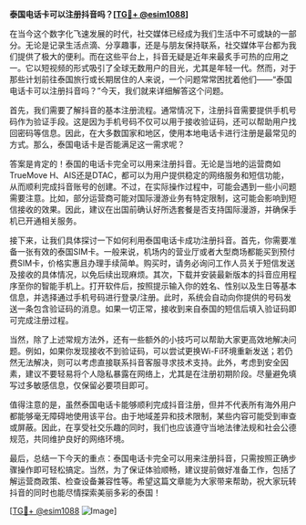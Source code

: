**泰国电话卡可以注册抖音吗？[[TG💪+ @esim1088](https://t.me/s/esim1088)]**

在当今这个数字化飞速发展的时代，社交媒体已经成为我们生活中不可或缺的一部分。无论是记录生活点滴、分享趣事，还是与朋友保持联系，社交媒体平台都为我们提供了极大的便利。而在这些平台上，抖音无疑是近年来最炙手可热的应用之一。它以短视频的形式吸引了全球无数用户的目光，尤其是年轻一代。然而，对于那些计划前往泰国旅行或长期居住的人来说，一个问题常常困扰着他们——“泰国电话卡可以注册抖音吗？”今天，我们就来详细解答这个问题。

首先，我们需要了解抖音的基本注册流程。通常情况下，注册抖音需要提供手机号码作为验证手段。这是因为手机号码不仅可以用于接收验证码，还可以帮助用户找回密码等信息。因此，在大多数国家和地区，使用本地电话卡进行注册是最常见的方式。那么，泰国电话卡是否能满足这一需求呢？

答案是肯定的！泰国的电话卡完全可以用来注册抖音。无论是当地的运营商如TrueMove H、AIS还是DTAC，都可以为用户提供稳定的网络服务和短信功能，从而顺利完成抖音账号的创建。不过，在实际操作过程中，可能会遇到一些小问题需要注意。比如，部分运营商可能对国际漫游业务有特定限制，这可能会影响到短信接收的效果。因此，建议在出国前确认好所选套餐是否支持国际漫游，并确保手机已开通相关服务。

接下来，让我们具体探讨一下如何利用泰国电话卡成功注册抖音。首先，你需要准备一张有效的泰国SIM卡。一般来说，机场内的营业厅或者大型商场都能买到预付费SIM卡，价格实惠且办理手续简单。购买时，请务必询问工作人员关于短信发送及接收的具体情况，以免后续出现麻烦。其次，下载并安装最新版本的抖音应用程序至你的智能手机上。打开软件后，按照提示输入你的姓名、性别以及生日等基本信息，并选择通过手机号码进行登录/注册。此时，系统会自动向你提供的号码发送一条包含验证码的消息。如果一切正常，接收到来自泰国的短信后填入验证码即可完成注册过程。

当然，除了上述常规方法外，还有一些额外的小技巧可以帮助大家更高效地解决问题。例如，如果你发现接收不到验证码，可以尝试更换Wi-Fi环境重新发送；若仍然无法解决，则可以考虑直接联系抖音客服寻求技术支持。此外，考虑到安全因素，建议不要轻易将个人隐私暴露在网络上，尤其是在注册初期阶段。尽量避免填写过多敏感信息，仅保留必要项目即可。

值得注意的是，虽然泰国电话卡能够顺利完成抖音注册，但并不代表所有海外用户都能够毫无障碍地使用该平台。由于地域差异和技术限制，某些内容可能受到审查或屏蔽。因此，在享受社交乐趣的同时，我们也应该遵守当地法律法规和社会公德规范，共同维护良好的网络环境。

最后，总结一下今天的重点：泰国电话卡完全可以用来注册抖音，只需按照正确步骤操作即可轻松搞定。当然，为了保证体验顺畅，建议提前做好准备工作，包括了解运营商政策、检查设备兼容性等。希望这篇文章能为大家带来帮助，祝大家玩转抖音的同时也能尽情探索美丽多彩的泰国！

[[TG💪+ @esim1088](https://t.me/s/esim1088) ![Image](https://i.postimg.cc/4NQfJmqS/Snipaste-2025-05-13-00-14-12.png)]